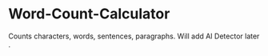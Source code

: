 # Word-Count-Calculator
Counts characters, words, sentences, paragraphs. Will add AI Detector later .
